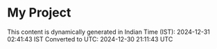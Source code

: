# My Project

This content is dynamically generated in Indian Time (IST): 2024-12-31 02:41:43 IST
Converted to UTC: 2024-12-30 21:11:43 UTC
